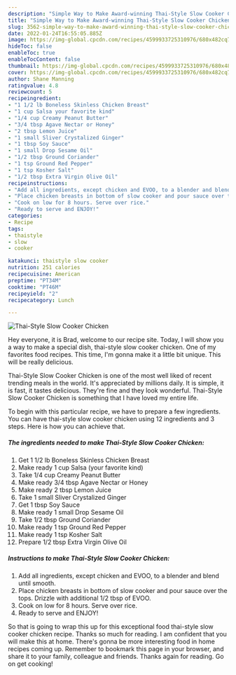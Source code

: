 ```yaml
---
description: "Simple Way to Make Award-winning Thai-Style Slow Cooker Chicken"
title: "Simple Way to Make Award-winning Thai-Style Slow Cooker Chicken"
slug: 3562-simple-way-to-make-award-winning-thai-style-slow-cooker-chicken
date: 2022-01-24T16:55:05.885Z
image: https://img-global.cpcdn.com/recipes/4599933725310976/680x482cq70/thai-style-slow-cooker-chicken-recipe-main-photo.jpg
hideToc: false
enableToc: true
enableTocContent: false
thumbnail: https://img-global.cpcdn.com/recipes/4599933725310976/680x482cq70/thai-style-slow-cooker-chicken-recipe-main-photo.jpg
cover: https://img-global.cpcdn.com/recipes/4599933725310976/680x482cq70/thai-style-slow-cooker-chicken-recipe-main-photo.jpg
author: Shane Manning
ratingvalue: 4.8
reviewcount: 5
recipeingredient:
- "1 1/2 lb Boneless Skinless Chicken Breast"
- "1 cup Salsa your favorite kind"
- "1/4 cup Creamy Peanut Butter"
- "3/4 tbsp Agave Nectar or Honey"
- "2 tbsp Lemon Juice"
- "1 small Sliver Crystalized Ginger"
- "1 tbsp Soy Sauce"
- "1 small Drop Sesame Oil"
- "1/2 tbsp Ground Coriander"
- "1 tsp Ground Red Pepper"
- "1 tsp Kosher Salt"
- "1/2 tbsp Extra Virgin Olive Oil"
recipeinstructions:
- "Add all ingredients, except chicken and EVOO, to a blender and blend until smooth."
- "Place chicken breasts in bottom of slow cooker and pour sauce over the tops. Drizzle with additional 1/2 tbsp of EVOO."
- "Cook on low for 8 hours. Serve over rice."
- "Ready to serve and ENJOY!"
categories:
- Recipe
tags:
- thaistyle
- slow
- cooker

katakunci: thaistyle slow cooker 
nutrition: 251 calories
recipecuisine: American
preptime: "PT34M"
cooktime: "PT46M"
recipeyield: "2"
recipecategory: Lunch

---
```



![Thai-Style Slow Cooker Chicken](https://img-global.cpcdn.com/recipes/4599933725310976/680x482cq70/thai-style-slow-cooker-chicken-recipe-main-photo.jpg)

Hey everyone, it is Brad, welcome to our recipe site. Today, I will show you a way to make a special dish, thai-style slow cooker chicken. One of my favorites food recipes. This time, I'm gonna make it a little bit unique. This will be really delicious.



Thai-Style Slow Cooker Chicken is one of the most well liked of recent trending meals in the world. It's appreciated by millions daily. It is simple, it is fast, it tastes delicious. They're fine and they look wonderful. Thai-Style Slow Cooker Chicken is something that I have loved my entire life.


To begin with this particular recipe, we have to prepare a few ingredients. You can have thai-style slow cooker chicken using 12 ingredients and 3 steps. Here is how you can achieve that.

<!--inarticleads1-->

##### The ingredients needed to make Thai-Style Slow Cooker Chicken:

1. Get 1 1/2 lb Boneless Skinless Chicken Breast
1. Make ready 1 cup Salsa (your favorite kind)
1. Take 1/4 cup Creamy Peanut Butter
1. Make ready 3/4 tbsp Agave Nectar or Honey
1. Make ready 2 tbsp Lemon Juice
1. Take 1 small Sliver Crystalized Ginger
1. Get 1 tbsp Soy Sauce
1. Make ready 1 small Drop Sesame Oil
1. Take 1/2 tbsp Ground Coriander
1. Make ready 1 tsp Ground Red Pepper
1. Make ready 1 tsp Kosher Salt
1. Prepare 1/2 tbsp Extra Virgin Olive Oil




<!--inarticleads2-->

##### Instructions to make Thai-Style Slow Cooker Chicken:

1. Add all ingredients, except chicken and EVOO, to a blender and blend until smooth.
1. Place chicken breasts in bottom of slow cooker and pour sauce over the tops. Drizzle with additional 1/2 tbsp of EVOO.
1. Cook on low for 8 hours. Serve over rice.
1. Ready to serve and ENJOY!



So that is going to wrap this up for this exceptional food thai-style slow cooker chicken recipe. Thanks so much for reading. I am confident that you will make this at home. There's gonna be more interesting food in home recipes coming up. Remember to bookmark this page in your browser, and share it to your family, colleague and friends. Thanks again for reading. Go on get cooking!
